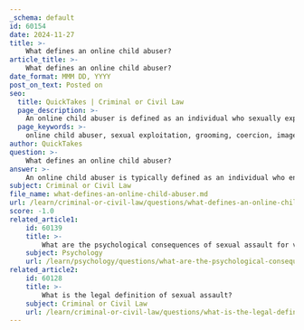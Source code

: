 ```yaml
---
_schema: default
id: 60154
date: 2024-11-27
title: >-
    What defines an online child abuser?
article_title: >-
    What defines an online child abuser?
date_format: MMM DD, YYYY
post_on_text: Posted on
seo:
  title: QuickTakes | Criminal or Civil Law
  page_description: >-
    An online child abuser is defined as an individual who sexually exploits or abuses children through technology, employing tactics such as grooming, coercion, and image-based abuse, which can have severe and long-lasting effects on victims.
  page_keywords: >-
    online child abuser, sexual exploitation, grooming, coercion, image-based abuse, peer-on-peer abuse, technology facilitation, child safety, child protection, digital abuse, information technology harm
author: QuickTakes
question: >-
    What defines an online child abuser?
answer: >-
    An online child abuser is typically defined as an individual who engages in the sexual exploitation or abuse of children through the use of information and communication technology. This can include a variety of harmful behaviors, such as:\n\n1. **Coercion and Manipulation**: Online child sexual exploitation often involves coercing or manipulating a child into creating, viewing, or sharing sexually explicit images or videos. This can occur through deceptive conversations or pressure tactics.\n\n2. **Grooming**: Grooming is a process where an abuser builds a relationship with a child to gain their trust with the intent of sexually abusing them. This can happen through online platforms where the abuser may pose as a peer or a trusted adult.\n\n3. **Image-Based Abuse**: This includes the creation and distribution of child sexual abuse material, which has seen a significant increase in reports. For instance, in 2023, the National Center for Missing and Exploited Children received 36 million reports of such material, highlighting the scale of the issue.\n\n4. **Peer-on-Peer Abuse**: Online child sexual abuse can also occur between children, often referred to as child-on-child or peer-on-peer abuse. This can involve one child coercing another into sexual activities or sharing explicit content.\n\n5. **Technology Facilitation**: The online environment can obscure abusive dynamics that might be more apparent in face-to-face interactions. This anonymity can make it easier for perpetrators to exploit children without immediate detection.\n\nOverall, online child abusers exploit the vulnerabilities of children and teens, using technology as a means to perpetrate their crimes. The consequences of such abuse can be profound and long-lasting, affecting the mental and emotional well-being of victims.
subject: Criminal or Civil Law
file_name: what-defines-an-online-child-abuser.md
url: /learn/criminal-or-civil-law/questions/what-defines-an-online-child-abuser
score: -1.0
related_article1:
    id: 60139
    title: >-
        What are the psychological consequences of sexual assault for victims?
    subject: Psychology
    url: /learn/psychology/questions/what-are-the-psychological-consequences-of-sexual-assault-for-victims
related_article2:
    id: 60128
    title: >-
        What is the legal definition of sexual assault?
    subject: Criminal or Civil Law
    url: /learn/criminal-or-civil-law/questions/what-is-the-legal-definition-of-sexual-assault
---
```


&nbsp;